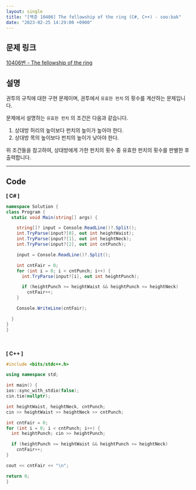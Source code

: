 ```yaml
---
layout: single
title: "[백준 10406] The fellowship of the ring (C#, C++) - soo:bak"
date: "2023-02-25 14:29:00 +0900"
---
```


## 문제 링크
  [10406번 - The fellowship of the ring](https://www.acmicpc.net/problem/10406)

## 설명
  권투의 규칙에 대한 구현 문제이며, 권투에서 `유효한 펀치` 의 횟수를 계산하는 문제입니다. <br>

  문제에서 설명하는 `유효한 펀치` 의 조건은 다음과 같습니다. <br>
  1. 상대방 허리의 높이보다 펀치의 높이가 높아야 한다.
  2. 상대방 목의 높이보다 펀치의 높이가 낮아야 한다.

  위 조건들을 참고하여, 상대방에게 가한 펀치의 횟수 중 유효한 펀치의 횟수를 판별한 후 출력합니다.
  <br>

- - -

## Code
<b>[ C# ] </b>
<br>

  ```c#
namespace Solution {
  class Program {
    static void Main(string[] args) {

      string[]? input = Console.ReadLine()?.Split();
      int.TryParse(input?[0], out int heightWaist);
      int.TryParse(input?[1], out int heightNeck);
      int.TryParse(input?[2], out int cntPunch);

      input = Console.ReadLine()?.Split();

      int cntFair = 0;
      for (int i = 0; i < cntPunch; i++) {
        int.TryParse(input?[i], out int heightPunch);

        if (heightPunch >= heightWaist && heightPunch <= heightNeck)
          cntFair++;
      }

      Console.WriteLine(cntFair);

    }
  }
}
  ```
<br><br>
<b>[ C++ ] </b>
<br>

  ```c++
#include <bits/stdc++.h>

using namespace std;

int main() {
  ios::sync_with_stdio(false);
  cin.tie(nullptr);

  int heightWaist, heightNeck, cntPunch;
  cin >> heightWaist >> heightNeck >> cntPunch;

  int cntFair = 0;
  for (int i = 0; i < cntPunch; i++) {
    int heightPunch; cin >> heightPunch;

    if (heightPunch >= heightWaist && heightPunch <= heightNeck)
      cntFair++;
  }

  cout << cntFair << "\n";

  return 0;
}
  ```
